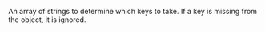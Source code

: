 An array of strings to determine which keys to take. If a key is missing from the object, it is ignored.